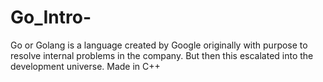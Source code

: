 # Go_Intro-
Go or Golang is a language created by Google originally with purpose to resolve internal problems in the company. But then this escalated into the development universe. Made in C++
